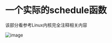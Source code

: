# 一个实际的schedule函数  

该部分看参考Linux内核完全注释相关内容  





![image](https://user-images.githubusercontent.com/58176267/158792254-8ac482bb-b973-41c0-98c4-110d9914686c.png)





